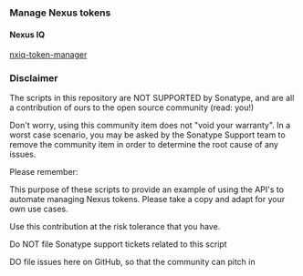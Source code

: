 ### Manage Nexus tokens

#### Nexus IQ

[nxiq-token-manager](https://github.com/sotudeko/nx-token-manager/tree/main/nxiq)

### Disclaimer

The scripts in this repository are NOT SUPPORTED by Sonatype, and are all a contribution of ours to the open source community (read: you!)

Don't worry, using this community item does not "void your warranty". In a worst case scenario, you may be asked by the Sonatype Support team to remove the community item in order to determine the root cause of any issues.

Please remember:

This purpose of these scripts to provide an example of using the API's to automate managing Nexus tokens.
Please take a copy and adapt for your own use cases.

Use this contribution at the risk tolerance that you have.

Do NOT file Sonatype support tickets related to this script

DO file issues here on GitHub, so that the community can pitch in
